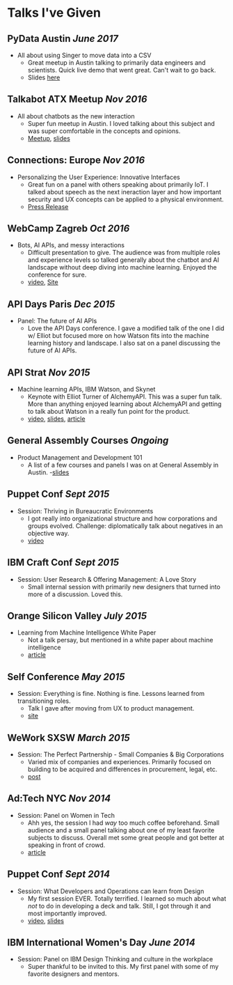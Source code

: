 # Talks I've Given

## PyData Austin _June 2017_
- All about using Singer to move data into a CSV
  - Great meetup in Austin talking to primarily data engineers and scientists. Quick live demo that went great. Can't wait to go back.
  - Slides [here](https://docs.google.com/presentation/d/1_diWNtBykz3S9UAMf5bjL8D243nxEbvXWbxMD3dQdM8/edit?usp=sharing)

## Talkabot ATX Meetup _Nov 2016_
- All about chatbots as the new interaction
  - Super fun meetup in Austin. I loved talking about this subject and was super comfortable in the concepts and opinions.
  - [Meetup](https://www.meetup.com/Talkabot/events/234653576/), [slides](https://www.slideshare.net/AshleyHathaway/chatbots-ibm-watson-and-bot-best-practices)

## Connections: Europe _Nov 2016_
- Personalizing the User Experience: Innovative Interfaces
  - Great fun on a panel with others speaking about primarily IoT. I talked about speech as the next ineraction layer and how important security and UX concepts can be applied to a physical environment.
  - [Press Release](http://www.parksassociates.com/events/connections-europe/ceu-pr2016-4)

## WebCamp Zagreb _Oct 2016_
- Bots, AI APIs, and messy interactions 
  - Difficult presentation to give. The audience was from multiple roles and experience levels so talked generally about the chatbot and AI landscape without deep diving into machine learning. Enjoyed the conference for sure.
  - [video](https://www.youtube.com/watch?v=bccSQpa1dpw), [Site](https://2016.webcampzg.org/talks/)

## API Days Paris _Dec 2015_ 
- Panel: The future of AI APIs
  - Love the API Days conference. I gave a modified talk of the one I did w/ Elliot but focused more on how Watson fits into the machine learning history and landscape. I also sat on a panel discussing the future of AI APIs.

## API Strat _Nov 2015_
- Machine learning APIs, IBM Watson, and Skynet 
  - Keynote with Elliot Turner of AlchemyAPI. This was a super fun talk. More than anything enjoyed learning about AlchemyAPI and getting to talk about Watson in a really fun point for the product.
  - [video](https://www.youtube.com/watch?v=7X9MgNNFCA0), [slides](https://speakerdeck.com/apistrat/ibm-watson-and-alchemyapi-by-ashley-hathaway-elliot-turner), [article](https://www.3scale.net/2015/11/apistrat-austin-day-one/)

## General Assembly Courses _Ongoing_
- Product Management and Development 101
  - A list of a few courses and panels I was on at General Assembly in Austin. 
  -[slides](https://generalassemb.ly/instructors/ashley-hathaway/4924) 

## Puppet Conf _Sept 2015_ 
- Session: Thriving in Bureaucratic Environments
  - I got really into organizational structure and how corporations and groups evolved. Challenge: diplomatically talk about negatives in an objective way. 
  - [video](https://puppet.com/presentations/thriving-bureaucratic-environments)

## IBM Craft Conf _Sept 2015_ 
- Session: User Research & Offering Management: A Love Story
  - Small internal session with primarily new designers that turned into more of a discussion. Loved this.

## Orange Silicon Valley _July 2015_
- Learning from Machine Intelligence White Paper
  - Not a talk persay, but mentioned in a white paper about machine intelligence
  - [article](https://www.slideshare.net/AshleyHathaway/machineintelligencehighresbyspread)

## Self Conference _May 2015_
- Session: Everything is fine. Nothing is fine. Lessons learned from transitioning roles.
  - Talk I gave after moving from UX to product management.
  - [site](http://www.selfconference.org/events/1/sessions#speaker_243)

## WeWork SXSW _March 2015_
- Session: The Perfect Partnership - Small Companies & Big Corporations
  - Varied mix of companies and experiences. Primarily focused on building to be acquired and differences in procurement, legal, etc.
  - [post](http://www.garysguide.com/events/riqzxxs/The-Perfect-Partnership-Small-Companies-Big-Corporations)

## Ad:Tech NYC _Nov 2014_
- Session: Panel on Women in Tech
  - Ahh yes, the session I had *way* too much coffee beforehand. Small audience and a small panel talking about one of my least favorite subjects to discuss. Overall met some great people and got better at speaking in front of crowd.
  - [article](http://overit.com/blog/women-code)

## Puppet Conf _Sept 2014_ 
- Session: What Developers and Operations can learn from Design
  - My first session EVER. Totally terrified. I learned so much about what *not* to do in developing a deck and talk. Still, I got through it and most importantly improved.
  - [video](https://puppet.com/presentations/what-developers-and-operations-can-learn-design-6-ways-work-better-together-ashley), [slides](https://www.slideshare.net/PuppetLabs/what-developers-and-operations-can-learn-from-design-6-ways-to-work-better-together-puppetconf-2014)

## IBM International Women's Day _June 2014_
- Session: Panel on IBM Design Thinking and culture in the workplace
  - Super thankful to be invited to this. My first panel with some of my favorite designers and mentors.

